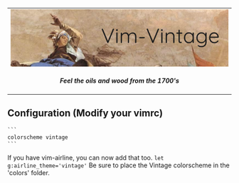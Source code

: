 <table><tbody align="center">

<tr><td colspan='2'>
<img src="https://github.com/Shaedil/vim-vintage-colorscheme/raw/master/images/Banner.png" alt="Apollo and the Continents Asia  by Tiepolo, Giovanni Battista" />
<h4> <i>Feel the oils and wood from the 1700's</i> </h4>
</td></tr>

<tr></tr>

</tbody></table>

## Configuration (Modify your vimrc)
    ```
    colorscheme vintage
    ```
If you have vim-airline, you can now add that too.
    ```
    let g:airline_theme='vintage'
    ```
Be sure to place the Vintage colorscheme in the 'colors' folder.
